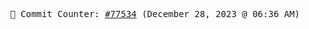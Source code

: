 <p align="center">
    <samp>
        📮 Commit Counter: <a href="https://github.com/Javascript-void0/Javascript-void0/commits/main">#77534</a> (December 28, 2023 @ 06:36 AM)
    </samp>
</p>